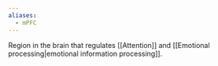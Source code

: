 ```yaml
---
aliases:
  - mPFC
---
```

Region in the brain that regulates [[Attention]] and [[Emotional processing|emotional information processing]].